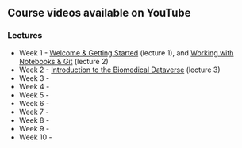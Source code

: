 ## Course videos available on YouTube

### Lectures
- Week 1 - [Welcome & Getting Started](https://youtu.be/RIo4sGYZ_pg) (lecture 1), and [Working with Notebooks & Git](https://youtu.be/LuEavqpq-5M) (lecture 2)
- Week 2 - [Introduction to the Biomedical Dataverse](https://youtu.be/7WLE6iU4kq0) (lecture 3)
- Week 3 -
- Week 4 -
- Week 5 -
- Week 6 -
- Week 7 -
- Week 8 -
- Week 9 -
- Week 10 -
